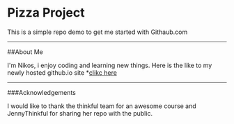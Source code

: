 # Pizza Project


This is a simple repo demo to get me started with Githaub.com
***
##About Me


I'm Nikos, i enjoy coding and learning new things. 
Here is the like to my newly hosted github.io site 
*[clikc here](https://nikosamofa.github.io/pizza-master/)
***
###Acknowledgements


I would like to thank the thinkful team for an awesome course
and JennyThinkful for sharing her repo with the public. 

